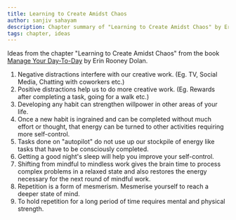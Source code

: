 ```yaml
---
title: Learning to Create Amidst Chaos
author: sanjiv sahayam
description: Chapter summary of "Learning to Create Amidst Chaos" by Erin Rooney Dolan from the book Manage Your Day-To-Day.
tags: chapter, ideas
---
```

Ideas from the chapter "Learning to Create Amidst Chaos" from the book [Manage Your Day-To-Day](http://99u.com/book/manage-your-day-to-day-2) by Erin Rooney Dolan.

1. Negative distractions interfere with our creative work. (Eg. TV, Social Media, Chatting with coworkers etc.)
2. Positive distractions help us to do more creative work. (Eg. Rewards after completing a task, going for a walk etc.)
3. Developing any habit can strengthen willpower in other areas of your life.
4. Once a new habit is ingrained and can be completed without much effort or thought, that energy can be turned to other activities requiring more self-control.
4. Tasks done on "autopilot" do not use up our stockpile of energy like tasks that have to be consciously completed.
5. Getting a good night's sleep will help you improve your self-control.
6. Shifting from mindful to mindless work gives the brain time to process complex problems in a relaxed state and also restores the energy necessary for the next round of mindful work.
7. Repetition is a form of mesmerism. Mesmerise yourself to reach a deeper state of mind.
8. To hold repetition for a long period of time requires mental and physical strength.